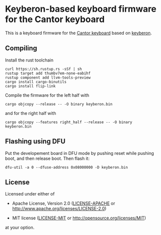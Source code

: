 # Keyberon-based keyboard firmware for the Cantor keyboard

This is a keyboard firmware for the [Cantor keyboard](https://github.com/diepala/cantor) based on [keyberon](https://github.com/TeXitoi/keyberon).

## Compiling

Install the rust toolchain

```shell
curl https://sh.rustup.rs -sSf | sh
rustup target add thumbv7em-none-eabihf
rustup component add llvm-tools-preview
cargo install cargo-binutils
cargo install flip-link
```

Compile the firmware for the left half with
```shell
cargo objcopy --release -- -O binary keyberon.bin
```
and for the right half with
```shell
cargo objcopy --features right_half --release -- -O binary keyberon.bin
```


## Flashing using DFU

Put the developement board in DFU mode by pushing reset while pushing
boot, and then release boot. Then flash it:
```shell
dfu-util -a 0 --dfuse-address 0x08000000 -D keyberon.bin
```

## License

Licensed under either of

- Apache License, Version 2.0 ([LICENSE-APACHE](LICENSE-APACHE) or
  http://www.apache.org/licenses/LICENSE-2.0)

- MIT license ([LICENSE-MIT](LICENSE-MIT) or http://opensource.org/licenses/MIT)

at your option.

